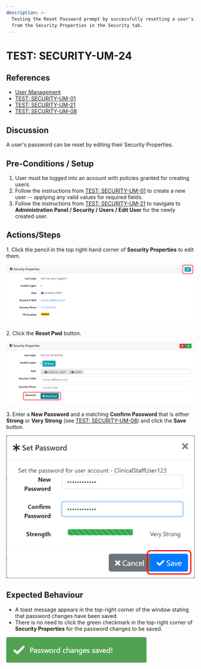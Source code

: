 ```yaml
---
description: >-
  Testing the Reset Password prompt by successfully resetting a user's password
  from the Security Properties in the Security tab.
---
```


# TEST: SECURITY-UM-24

## References

* [User Management](broken-reference)
* [TEST: SECURITY-UM-01](test-security-um-01.md)
* [TEST: SECURITY-UM-21](test-security-um-21.md)
* [TEST: SECURITY-UM-08](test-security-um-08.md)

## Discussion

A user's password can be reset by editing their Security Properties.&#x20;

## Pre-Conditions / Setup

1. User must be logged into an account with policies granted for creating users.
2. Follow the instructions from [TEST: SECURITY-UM-01](test-security-um-01.md) to create a new user -- applying any valid values for required fields.
3. Follow the instructions from [TEST: SECURITY-UM-21](test-security-um-21.md) to navigate to **Administration Panel / Security / Users / Edit User** for the newly created user.

## Actions/Steps

1\. Click the pencil in the top right-hand corner of **Security Properties** to edit them.

![](<../../../../../../../../../.gitbook/assets/image (253).png>)

2\. Click the **Reset Pwd** button.

![](<../../../../../../../../../.gitbook/assets/image (276).png>)

3\. Enter a **New Password** and a matching **Confirm Password** that is either **Strong** or **Very Strong** (see [TEST: SECURITY-UM-08](test-security-um-08.md)) and click the **Save** button.

![](<../../../../../../../../../.gitbook/assets/image (281).png>)

## Expected Behaviour

* A toast message appears in the top-right corner of the window stating that password changes have been saved.
* There is no need to click the green checkmark in the top-right corner of **Security Properties** for the password changes to be saved.

![](<../../../../../../../../../.gitbook/assets/image (277).png>)
